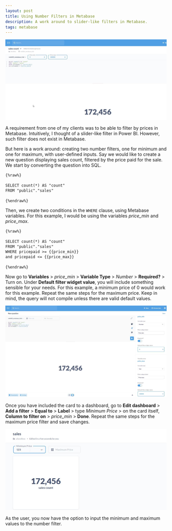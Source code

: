 ```yaml
---
layout: post
title: Using Number Filters in Metabase  
description: A work around to slider-like filters in Metabase.
tags: metabase
---
```


![](/asset/screenshot/2022-03-04-metabase-number-filter-img03.jpg)

A requirement from one of my clients was to be able to filter by prices in Metabase. Intuitively, I thought of a slider-like filter in Power BI. However, such filter does not exist in Metabase.

But here is a work around: creating two number filters, one for minimum and one for maximum, with user-defined inputs. Say we would like to create a new question displaying sales count, filtered by the price paid for the sale. We start by converting the question into SQL.

    {%raw%} 

    SELECT count(*) AS "count"
    FROM "public"."sales"

    {%endraw%}

Then, we create two conditions in the `WHERE` clause, using Metabase variables. For this example, I would be using the variables *price_min* and *price_max*.

    {%raw%} 

    SELECT count(*) AS "count"
    FROM "public"."sales"
    WHERE pricepaid >= {{price_min}}
    and pricepaid <= {{price_max}}

    {%endraw%}


Now go to **Variables** > *price_min* > **Variable Type** > *Number* > **Required?** > Turn on. Under **Default filter widget value**, you will include something sensible for your needs. For this example, a minimum price of 0 would work for this example. Repeat the same steps for the maximum price. Keep in mind, the query will not compile unless there are valid default values.

![](/asset/screenshot/2022-03-04-metabase-number-filter-img01.jpg)

Once you have included the card to a dashboard, go to **Edit dashboard** > **Add a filter** > **Equal to** > **Label** > type *Minimum Price* > on the card itself, **Column to filter on** > *price_min* > **Done**. Repeat the same steps for the maximum price filter and save changes. 

![](/asset/screenshot/2022-03-04-metabase-number-filter-img02.jpg)

As the user, you now have the option to input the minimum and maximum values to the number filter.